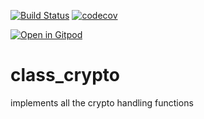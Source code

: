 [![Build Status](https://travis-ci.org/replicatedu/class_crypto.svg?branch=master)](https://travis-ci.org/replicatedu/replicatedu_lib) [![codecov](https://codecov.io/gh/replicatedu/class_crypto/branch/master/graph/badge.svg)](https://codecov.io/gh/replicatedu/class_crypto)

[![Open in Gitpod](http://gitpod.io/button/open-in-gitpod.svg)](https://gitpod.io#https://github.com/replicatedu/class_crypto/)

# class_crypto
implements all the crypto handling functions
